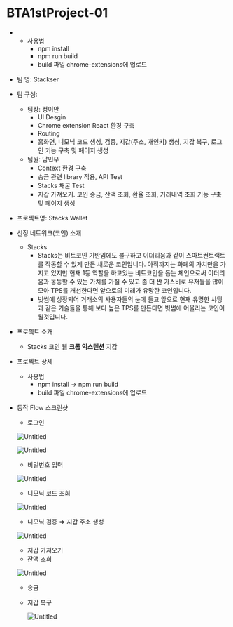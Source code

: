 # BTA1stProject-01

*    - 사용법
        - npm install 
        - npm run build
        - build 파일 chrome-extensions에 업로드
        

- 팀 명:  Stackser
- 팀 구성:
    - 팀장: 정이안
        - UI Desgin
        - Chrome extension React 환경 구축
        - Routing
        - 홈화면, 니모닉 코드 생성, 검증, 지갑(주소, 개인키) 생성, 지갑 복구, 로그인 기능 구축 및 페이지 생성
    - 팀원: 남민우
        - Context 환경 구축
        - 송금 관련 library 적용, API Test
        - Stacks 채굴 Test
        - 지갑 가져오기. 코인 송금, 잔액 조회, 환율 조회, 거래내역 조회 기능 구축 및 페이지 생성
        
- 프로젝트명: Stacks Wallet
- 선정 네트워크(코인) 소개
    - Stacks
        - Stacks는 비트코인 기반임에도 불구하고 이더리움과 같이 스마트컨트랙트를 작동할 수 있게 만든 새로운 코인입니다. 아직까지는 화폐의 가치만을 가지고 있지만 현재 1등 역할을 하고있는 비트코인을 돕는 체인으로써 이더리움과 동등할 수 있는 가치를 가질 수 있고 좀 더 싼 가스비로 유저들을 많이 모아 TPS를 개선한다면 앞으로의 미래가 유망한 코인입니다.
        - 빗썸에 상장되어 거래소의 사용자들의 눈에 들고 앞으로 현재 유명한 샤딩과 같은 기술들을 통해 보다 높은 TPS를 만든다면 빗썸에 어울리는 코인이 될것입니다.
        
- 프로젝트 소개
    - Stacks 코인 웹 **크롬 익스텐션**  지갑
- 프로젝트 상세
    - 사용법
        - npm install → npm run build
        - build 파일 chrome-extensions에 업로드
- 동작 Flow 스크린샷
    - 로그인
    
    ![Untitled](https://s3-us-west-2.amazonaws.com/secure.notion-static.com/c61a730f-2e84-4784-88d1-aa13d27f0352/Untitled.png)
    
    ![Untitled](https://s3-us-west-2.amazonaws.com/secure.notion-static.com/ee2814d1-dae2-45e5-a16e-0a72e8c36194/Untitled.png)
    
    - 비밀번호 입력
    
    ![Untitled](https://s3-us-west-2.amazonaws.com/secure.notion-static.com/436a4222-5e2e-4fe2-8145-9bc339145b02/Untitled.png)
    
    - 니모닉 코드 조회
    
    ![Untitled](https://s3-us-west-2.amazonaws.com/secure.notion-static.com/f0457673-21cd-4f02-bf4e-543cc97ec6fe/Untitled.png)
    
    - 니모닉 검증 ⇒ 지갑 주소 생성
    
    ![Untitled](https://s3-us-west-2.amazonaws.com/secure.notion-static.com/7eba8ad5-cdd8-4155-aa8b-5c59e61f5154/Untitled.png)
    
    - 지갑 가져오기
    - 잔액 조회
    
    ![Untitled](https://s3-us-west-2.amazonaws.com/secure.notion-static.com/6b041690-441f-490e-8eab-7b9199dfb3fd/Untitled.png)
    
    - 송금
    - 지갑 복구
        
        ![Untitled](https://s3-us-west-2.amazonaws.com/secure.notion-static.com/018cf872-0675-414c-9f82-3c8d99f16a09/Untitled.png)

